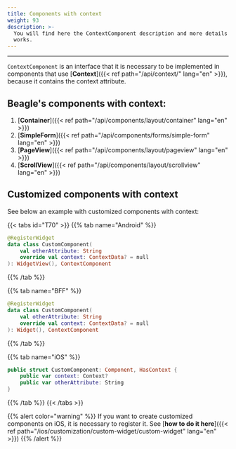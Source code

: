 ```yaml
---
title: Components with context
weight: 93
description: >-
  You will find here the ContextComponent description and more details on how it
  works.
---
```


---

`ContextComponent` is an interface that it is necessary to be implemented in components that use [**Context**]({{< ref path="/api/context/" lang="en" >}}), because it contains the context attribute.

## Beagle's components with context:

1. [**Container**]({{< ref path="/api/components/layout/container" lang="en" >}})
2. [**SimpleForm**]({{< ref path="/api/components/forms/simple-form" lang="en" >}})
3. [**PageView**]({{< ref path="/api/components/layout/pageview" lang="en" >}})
4. [**ScrollView**]({{< ref path="/api/components/layout/scrollview" lang="en" >}})

## Customized components with context

See below an example with customized components with context:

{{< tabs id="T70" >}}
{{% tab name="Android" %}}

```kotlin
@RegisterWidget
data class CustomComponent(
    val otherAttribute: String
    override val context: ContextData? = null
): WidgetView(), ContextComponent
```

{{% /tab %}}

{{% tab name="BFF" %}}

```kotlin
@RegisterWidget
data class CustomComponent(
    val otherAttribute: String
    override val context: ContextData? = null
): Widget(), ContextComponent
```

{{% /tab %}}

{{% tab name="iOS" %}}

```swift
public struct CustomComponent: Component, HasContext {
    public var context: Context?
    public var otherAttribute: String
}
```

{{% /tab %}}
{{< /tabs >}}

{{% alert color="warning" %}}
If you want to create customized components on iOS, it is necessary to register it. See [**how to do it here**]({{< ref path="/ios/customization/custom-widget/custom-widget" lang="en" >}})
{{% /alert %}}
